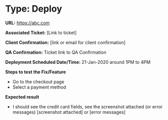 # Type: Deploy

<!--
 @description: Template Deploy Description Template 
-->

**URL:** https://abc.com

**Associated Ticket:** [Link to ticket]

**Client Confirmation:** [link or email for client confirmation] 

**QA Confirmation:** Ticket link to QA Confirmation 

**Deployment Scheduled Date/Time:**  21-Jan-2020 around 1PM to 4PM 

**Steps to test the Fix/Feature** 
- Go to the checkout page 
- Select a payment method 

**Expected result** 
- I should see the credit card fields, see the screenshot attached (or error messages) 
[screenshot attached] or [error messages] 
